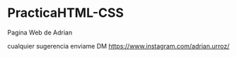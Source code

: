 # PracticaHTML-CSS
Pagina Web de Adrian

cualquier sugerencia enviame DM https://www.instagram.com/adrian.urroz/
